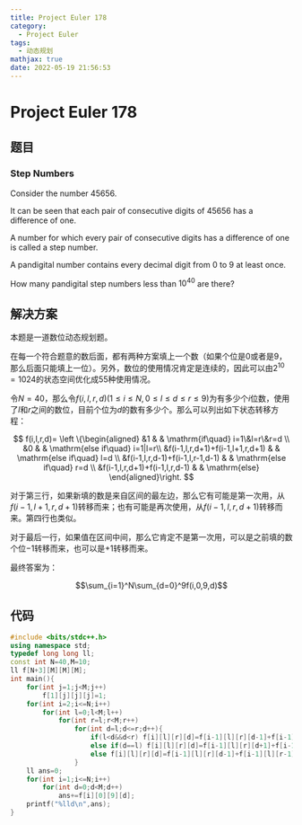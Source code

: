 ```yaml
---
title: Project Euler 178
category:
  - Project Euler
tags:
  - 动态规划
mathjax: true
date: 2022-05-19 21:56:53
---
```


<escape><!-- more --></escape>

# Project Euler 178

## 题目

### Step Numbers

Consider the number $45656$.

It can be seen that each pair of consecutive digits of $45656$ has a difference of one.

A number for which every pair of consecutive digits has a difference of one is called a step number.

A pandigital number contains every decimal digit from $0$ to $9$ at least once.

How many pandigital step numbers less than $10^{40}$ are there?

## 解决方案

本题是一道数位动态规划题。

在每一个符合题意的数后面，都有两种方案填上一个数（如果个位是$0$或者是$9$，那么后面只能填上一位）。另外，数位的使用情况肯定是连续的，因此可以由$2^{10}=1024$的状态空间优化成$55$种使用情况。

令$N=40$，那么令$f(i,l,r,d)(1\le i\le N,0\le l\le d\le r \le 9 )$为有多少个$i$位数，使用了$l$和$r$之间的数位，目前个位为$d$的数有多少个。那么可以列出如下状态转移方程：

$$
f(i,l,r,d)=
\left \{\begin{aligned}
  &1  & & \mathrm{if\quad} i=1\&l=r\&r=d \\
  &0 & & \mathrm{else if\quad} i=1|l=r\\
  &f(i-1,l,r,d+1)+f(i-1,l+1,r,d+1) & & \mathrm{else if\quad} l=d \\
  &f(i-1,l,r,d-1)+f(i-1,l,r-1,d-1) & & \mathrm{else if\quad} r=d \\
  &f(i-1,l,r,d+1)+f(i-1,l,r,d-1) & & \mathrm{else}
\end{aligned}\right.
$$

对于第三行，如果新填的数是来自区间的最左边，那么它有可能是第一次用，从$f(i-1,l+1,r,d+1)$转移而来；也有可能是再次使用，从$f(i-1,l,r,d+1)$转移而来。第四行也类似。

对于最后一行，如果值在区间中间，那么它肯定不是第一次用，可以是之前填的数个位$-1$转移而来，也可以是$+1$转移而来。

最终答案为：

$$\sum_{i=1}^N\sum_{d=0}^9f(i,0,9,d)$$

## 代码

```C++
#include <bits/stdc++.h>
using namespace std;
typedef long long ll;
const int N=40,M=10;
ll f[N+3][M][M][M];
int main(){
    for(int j=1;j<M;j++)
        f[1][j][j][j]=1;
    for(int i=2;i<=N;i++)
        for(int l=0;l<M;l++)
            for(int r=l;r<M;r++)
                for(int d=l;d<=r;d++){
                    if(l<d&&d<r) f[i][l][r][d]=f[i-1][l][r][d-1]+f[i-1][l][r][d+1];
                    else if(d==l) f[i][l][r][d]=f[i-1][l][r][d+1]+f[i-1][l+1][r][d+1];
                    else f[i][l][r][d]=f[i-1][l][r][d-1]+f[i-1][l][r-1][d-1];
                }
    ll ans=0;
    for(int i=1;i<=N;i++)
        for(int d=0;d<M;d++)
            ans+=f[i][0][9][d];
    printf("%lld\n",ans);
}

```
